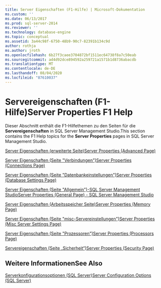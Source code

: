 ```yaml
---
title: Server Eigenschaften (F1-Hilfe) | Microsoft-Dokumentation
ms.custom: ''
ms.date: 06/13/2017
ms.prod: sql-server-2014
ms.reviewer: ''
ms.technology: database-engine
ms.topic: conceptual
ms.assetid: 3a44c98f-6750-48b9-90c7-82391b134c9d
author: rothja
ms.author: jroth
ms.openlocfilehash: 6b27f3caee3704872bf1511ec64738f8a7c50eab
ms.sourcegitcommit: ad4d92dce894592a259721a1571b1d8736abacdb
ms.translationtype: MT
ms.contentlocale: de-DE
ms.lasthandoff: 08/04/2020
ms.locfileid: "87610037"
---
```

# <a name="server-properties-f1-help"></a><span data-ttu-id="5b357-102">Servereigenschaften (F1-Hilfe)</span><span class="sxs-lookup"><span data-stu-id="5b357-102">Server Properties F1 Help</span></span>
  <span data-ttu-id="5b357-103">Dieser Abschnitt enthält die F1-Hilfethemen zu den Seiten für die **Servereigenschaften** in SQL Server Management Studio.</span><span class="sxs-lookup"><span data-stu-id="5b357-103">This section contains the F1 Help topics for the **Server Properties** pages in SQL Server Management Studio.</span></span>  
  
 [<span data-ttu-id="5b357-104">Server Eigenschaften &#40;erweiterte Seite&#41;</span><span class="sxs-lookup"><span data-stu-id="5b357-104">Server Properties &#40;Advanced Page&#41;</span></span>](configure-windows/server-properties-advanced-page.md)  
  
 [<span data-ttu-id="5b357-105">Server Eigenschaften &#40;Seite "Verbindungen"&#41;</span><span class="sxs-lookup"><span data-stu-id="5b357-105">Server Properties &#40;Connections Page&#41;</span></span>](configure-windows/server-properties-connections-page.md)  
  
 [<span data-ttu-id="5b357-106">Server Eigenschaften &#40;Seite "Datenbankeinstellungen"&#41;</span><span class="sxs-lookup"><span data-stu-id="5b357-106">Server Properties &#40;Database Settings Page&#41;</span></span>](configure-windows/server-properties-database-settings-page.md)  
  
 [<span data-ttu-id="5b357-107">Server Eigenschaften &#40;Seite "Allgemein"&#41;-SQL Server Management Studio</span><span class="sxs-lookup"><span data-stu-id="5b357-107">Server Properties &#40;General Page&#41; - SQL Server Management Studio</span></span>](../reporting-services/tools/report-server-properties-general-page.md)  
  
 [<span data-ttu-id="5b357-108">Server Eigenschaften &#40;Arbeitsspeicher Seite&#41;</span><span class="sxs-lookup"><span data-stu-id="5b357-108">Server Properties &#40;Memory Page&#41;</span></span>](configure-windows/server-properties-memory-page.md)  
  
 [<span data-ttu-id="5b357-109">Server Eigenschaften &#40;Seite "misc-Servereinstellungen"&#41;</span><span class="sxs-lookup"><span data-stu-id="5b357-109">Server Properties &#40;Misc Server Settings Page&#41;</span></span>](configure-windows/server-properties-misc-server-settings-page.md)  
  
 [<span data-ttu-id="5b357-110">Server Eigenschaften &#40;Seite "Prozessoren"&#41;</span><span class="sxs-lookup"><span data-stu-id="5b357-110">Server Properties &#40;Processors Page&#41;</span></span>](configure-windows/server-properties-processors-page.md)  
  
 [<span data-ttu-id="5b357-111">Servereigenschaften &#40;Seite „Sicherheit“&#41;</span><span class="sxs-lookup"><span data-stu-id="5b357-111">Server Properties &#40;Security Page&#41;</span></span>](configure-windows/server-properties-security-page.md)  
  
## <a name="see-also"></a><span data-ttu-id="5b357-112">Weitere Informationen</span><span class="sxs-lookup"><span data-stu-id="5b357-112">See Also</span></span>  
 [<span data-ttu-id="5b357-113">Serverkonfigurationsoptionen &#40;SQL Server&#41;</span><span class="sxs-lookup"><span data-stu-id="5b357-113">Server Configuration Options &#40;SQL Server&#41;</span></span>](configure-windows/server-configuration-options-sql-server.md)  
  
  
